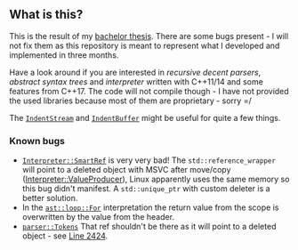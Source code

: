 ## What is this?

This is the result of my [bachelor thesis](https://github.com/Eyenseo/Bachelorthesis). There are some bugs present - I will not fix them as this repository is meant to represent what I developed and implemented in three months.

Have a look around if you are interested in _recursive decent parsers_, _abstract syntax trees_ and _interpreter_ written with C++11/14 and some features from C++17.
The code will not compile though - I have not provided the used libraries because most of them are proprietary - sorry =/

The [`IndentStream`](https://github.com/Eyenseo/Macro/blob/master/src/cad/macro/IndentStream.cpp) and [`IndentBuffer`](https://github.com/Eyenseo/Macro/blob/master/src/cad/macro/IndentBuffer.cpp) might be useful for quite a few things.


### Known bugs
 
 * [`Interpreter::SmartRef`](https://github.com/Eyenseo/Macro/blob/master/src/cad/macro/interpreter/Interpreter.cpp#L65)
    is very very bad! The `std::reference_wrapper` will point to a deleted object with MSVC after move/copy 
    ([Interpreter::ValueProducer](https://github.com/Eyenseo/Macro/blob/master/src/cad/macro/interpreter/Interpreter.cpp#L426)),
    Linux apparently uses the same memory so this bug didn't manifest. A `std::unique_ptr` with custom deleter is a better solution.  
 * In the [`ast::loop::For`](https://github.com/Eyenseo/Macro/blob/master/src/cad/macro/interpreter/Interpreter.cpp#L528) interpretation the return value from the scope is overwritten by the value from the header.
 * [`parser::Tokens`](https://github.com/Eyenseo/Macro/blob/master/src/cad/macro/parser/Parser.cpp#L41) That ref shouldn't be there as it will point to a deleted object - see [Line 2424](https://github.com/Eyenseo/Macro/blob/master/src/cad/macro/parser/Parser.cpp#L2424).
